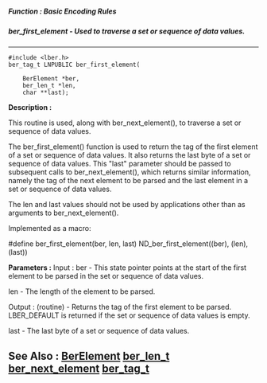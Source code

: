##### Function : Basic Encoding Rules
##### ber_first_element - Used to traverse a set or sequence of data values.
---
```
#include <lber.h>
ber_tag_t LNPUBLIC ber_first_element(

	BerElement *ber,
	ber_len_t *len,
	char **last);
```
**Description :**

This routine is used, along with ber_next_element(), to traverse a set or 
sequence of data values. 

The ber_first_element() function is used to return the tag of the first element 
of a set or sequence of data values. It also returns the last byte of a set or 
sequence of data values. This "last" parameter should be passed to subsequent 
calls to ber_next_element(), which returns similar information, namely the tag 
of the next element to be parsed and the last element in a set or sequence of 
data values.

The len and last values should not be used by applications other than as 
arguments to ber_next_element().

Implemented as a macro:

#define ber_first_element(ber, len, last) ND_ber_first_element((ber), (len), 
(last))

**Parameters :**
Input :
ber  -  This state pointer points at the start of the first element to be parsed in the set or sequence of data values.  

len  -  The length of the element to be parsed.

Output :
(routine)  -  Returns the tag of the first element to be parsed. LBER_DEFAULT is returned if the set or sequence of data values is empty.


last  -  The last byte of a set or sequence of data values.


**See Also :**
[BerElement](/domino-c-api-docs/reference/Data/BerElement)
[ber_len_t](/domino-c-api-docs/reference/Data/ber_len_t)
[ber_next_element](/domino-c-api-docs/reference/Func/ber_next_element)
[ber_tag_t](/domino-c-api-docs/reference/Data/ber_tag_t)
---
